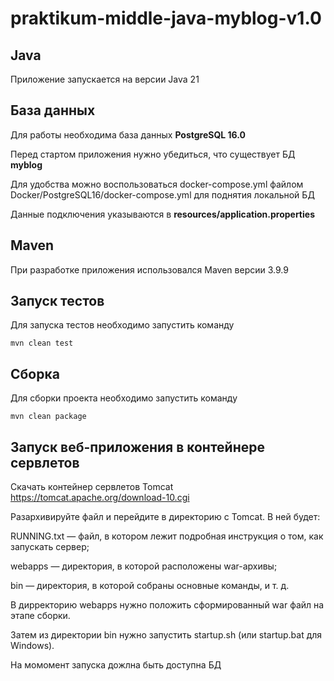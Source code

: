 # praktikum-middle-java-myblog-v1.0

## Java
Приложение запускается на версии Java 21

## База данных
Для работы необходима база данных **PostgreSQL 16.0**

Перед стартом приложения нужно убедиться, что существует БД **myblog**

Для удобства можно воспользоваться docker-compose.yml файлом Docker/PostgreSQL16/docker-compose.yml для поднятия локальной БД

Данные подключения указываются в **resources/application.properties**

## Maven
При разработке приложения использовался Maven версии 3.9.9

## Запуск тестов
Для запуска тестов необходимо запустить команду
```
mvn clean test
```

## Сборка
Для сборки проекта необходимо запустить команду
```
mvn clean package
```

## Запуск веб-приложения в контейнере сервлетов
Скачать контейнер сервлетов Tomcat https://tomcat.apache.org/download-10.cgi

Разархивируйте файл и перейдите в директорию с Tomcat. В ней будет:

RUNNING.txt — файл, в котором лежит подробная инструкция о том, как запускать сервер;

webapps — директория, в которой расположены war-архивы;

bin — директория, в которой собраны основные команды, и т. д.

В дирректорию webapps нужно положить сформированный war файл на этапе сборки.

Затем из директории bin нужно запустить startup.sh (или startup.bat для Windows).

На момомент запуска дожлна быть доступна БД